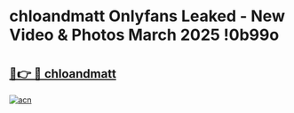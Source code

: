 # chloandmatt Onlyfans Leaked - New Video & Photos March 2025 !0b99o

# <h2><a href="https://6wogcp.iuczelnia.edu.pl?title=chloandmatt&ref=0b99o">🔗👉 🔴 chloandmatt</a></h2>

[![acn](https://github.com/user-attachments/assets/0f9c940e-d8b0-45ae-aac7-cd30a18b3e1c)](https://6wogcp.iuczelnia.edu.pl?title=chloandmatt&ref=0b99o)


